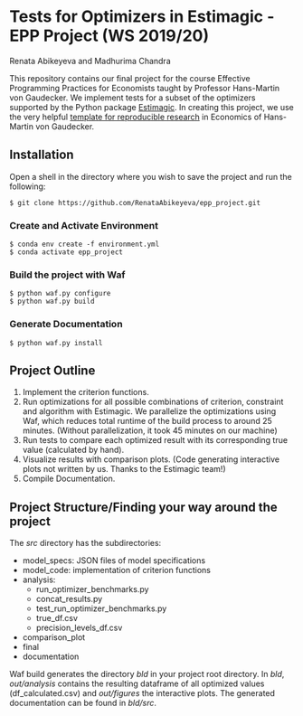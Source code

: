 # Tests for Optimizers in Estimagic - EPP Project (WS 2019/20)
Renata Abikeyeva and Madhurima Chandra


This repository contains our final project for the course Effective Programming Practices for Economists taught by Professor Hans-Martin von Gaudecker. We implement tests for a subset of the optimizers supported by the Python package [Estimagic](https://estimagic.readthedocs.io/en/latest/#). In creating this project, we use the very helpful [template for reproducible research](https://econ-project-templates.readthedocs.io/en/stable/index.html) in Economics of Hans-Martin von Gaudecker.

## Installation
Open a shell in the directory where you wish to save the project and run the following:
```
$ git clone https://github.com/RenataAbikeyeva/epp_project.git
```
### Create and Activate Environment
```
$ conda env create -f environment.yml
$ conda activate epp_project
```
### Build the project with Waf
``` 
$ python waf.py configure
$ python waf.py build
```
### Generate Documentation
```
$ python waf.py install
```
## Project Outline
1. Implement the criterion functions.
2. Run optimizations for all possible combinations of criterion, constraint and algorithm with Estimagic. We parallelize the optimizations using Waf, which reduces total runtime of the build process to around 25 minutes. (Without parallelization, it took 45 minutes on our machine)
3. Run tests to compare each optimized result with its corresponding true value (calculated by hand).
4. Visualize results with comparison plots. (Code generating interactive plots not written by us. Thanks to the Estimagic team!)
5. Compile Documentation.

## Project Structure/Finding your way around the project
The *src* directory has the subdirectories:
- model_specs: JSON files of model specifications
- model_code: implementation of criterion functions
- analysis:
   - run_optimizer_benchmarks.py
   - concat_results.py
   - test_run_optimizer_benchmarks.py
   - true_df.csv
   - precision_levels_df.csv
- comparison_plot
- final
- documentation

Waf build generates the directory *bld* in your project root directory. In *bld*, *out/analysis* contains the resulting dataframe of all optimized values (df_calculated.csv) and *out/figures* the interactive plots. The generated documentation can be found in *bld/src*.

